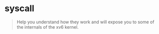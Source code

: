 # syscall

> Help you understand how they work and will expose you to some of the internals
> of the xv6 kernel.

